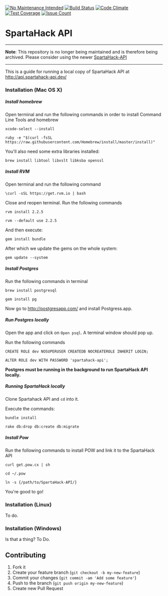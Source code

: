 [![No Maintenance Intended](http://unmaintained.tech/badge.svg)](http://unmaintained.tech/)
[![Build Status](https://travis-ci.org/SpartaHack/SpartaHack-API.svg?branch=master)](https://travis-ci.org/SpartaHack/SpartaHack-API)
[![Code Climate](https://codeclimate.com/github/SpartaHack/SpartaHack-API/badges/gpa.svg)](https://codeclimate.com/github/SpartaHack/SpartaHack-API)
[![Test Coverage](https://codeclimate.com/github/SpartaHack/SpartaHack-API/badges/coverage.svg)](https://codeclimate.com/github/SpartaHack/SpartaHack-API/coverage)
[![Issue Count](https://codeclimate.com/github/SpartaHack/SpartaHack-API/badges/issue_count.svg)](https://codeclimate.com/github/SpartaHack/SpartaHack-API)


# SpartaHack API
****

**Note**: This repository is no longer being maintained and is therefore being archived. Please consider using the newer [SpartaHack-API](https://github.com/SpartaHack/SpartaHack-API)
****

This is a guide for running a local copy of SpartaHack API at http://api.spartahack-api.dev/

### Installation (Mac OS X)

##### Install homebrew
Open terminal and run the following commands in order to install Command Line Tools and homebrew

    xcode-select --install
    
    ruby -e "$(curl -fsSL https://raw.githubusercontent.com/Homebrew/install/master/install)"
    
You'll also need some extra libraries installed:

    brew install libtool libxslt libksba openssl

##### Install RVM
Open terminal and run the following command

    \curl -sSL https://get.rvm.io | bash

Close and reopen terminal. Run the following commands        
    
    rvm install 2.2.5

    rvm --default use 2.2.5

And then execute:

    gem install bundle
    
After which we update the gems on the whole system:

    gem update --system


##### Install Postgres
Run the following commands in terminal
    
    brew install postgresql
    
    gem install pg

Now go to http://postgresapp.com/ and install Postgress.app.

##### Run Postgres locally
Open the app and click on `Open psql`. A terminal window should pop up.

Run the following commands

    CREATE ROLE dev NOSUPERUSER CREATEDB NOCREATEROLE INHERIT LOGIN;

    ALTER ROLE dev WITH PASSWORD 'spartahack-api';
    
**Postgres must be running in the background to run SpartaHack API locally.**

##### Running SpartaHack locally

Clone Spartahack API and `cd` into it.

Execute the commands:

    bundle install

    rake db:drop db:create db:migrate

##### Install Pow
Run the following commands to install POW and link it to the SpartaHack API
    
    curl get.pow.cx | sh
    
    cd ~/.pow
    
    ln -s {/path/to/SpartaHack-API/}
    
You're good to go!



### Installation (Linux)
To do.

### Installation (Windows)
Is that a thing? To Do.

## Contributing

1. Fork it
2. Create your feature branch (`git checkout -b my-new-feature`)
3. Commit your changes (`git commit -am 'Add some feature'`)
4. Push to the branch (`git push origin my-new-feature`)
5. Create new Pull Request
